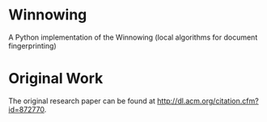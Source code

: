 Winnowing
=========

A Python implementation of the Winnowing (local algorithms for document fingerprinting)

Original Work
=============

The original research paper can be found at <http://dl.acm.org/citation.cfm?id=872770>.
